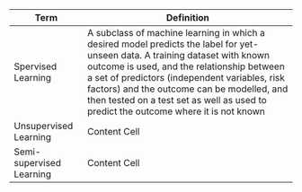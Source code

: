 
|Term                               |Definition                                                                                          |
| --------------------------------- | -------------------------------------------------------------------------------------------------- |
| Spervised Learning                | A subclass of machine learning in which a desired model predicts the label for yet-unseen data. A training dataset with known outcome is used, and the relationship between a set of predictors (independent variables, risk factors) and the outcome can be modelled, and then tested on a test set as well as used to predict the outcome where it is not known                  |
| Unsupervised Learning             | Content Cell                                                                                       |
| Semi-supervised Learning          | Content Cell                                                                                       |

